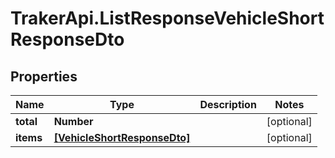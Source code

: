 # TrakerApi.ListResponseVehicleShortResponseDto

## Properties

Name | Type | Description | Notes
------------ | ------------- | ------------- | -------------
**total** | **Number** |  | [optional] 
**items** | [**[VehicleShortResponseDto]**](VehicleShortResponseDto.md) |  | [optional] 


